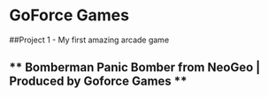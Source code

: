 # GoForce Games
##Project 1 - My first amazing arcade game

## ** Bomberman Panic Bomber from NeoGeo | Produced by Goforce Games **
